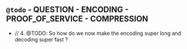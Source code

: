 ## `@todo` - QUESTION - ENCODING - PROOF_OF_SERVICE - COMPRESSION
* // 4. @TODO: So how do we now make the encoding super long and decoding super fast ?